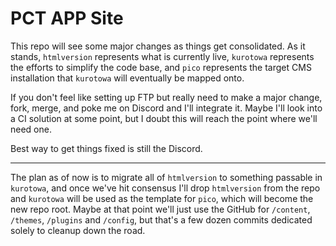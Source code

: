 # PCT APP Site
This repo will see some major changes as things get consolidated.  As
it stands, `htmlversion` represents what is currently live, `kurotowa`
represents the efforts to simplify the code base, and `pico` represents
the target CMS installation that `kurotowa` will eventually be mapped
onto.

If you don't feel like setting up FTP but really need to make a major
change, fork, merge, and poke me on Discord and I'll integrate it.
Maybe I'll look into a CI solution at some point, but I doubt this will
reach the point where we'll need one.

Best way to get things fixed is still the Discord.

-----

The plan as of now is to migrate all of  `htmlversion` to something
passable in `kurotowa`, and once we've hit consensus I'll drop
`htmlversion` from the repo and `kurotowa` will be used as the template
for `pico`, which will become the new repo root.  Maybe at that point
we'll just use the GitHub for `/content`, `/themes`, `/plugins` and
`/config`, but that's a few dozen commits dedicated solely to cleanup
down the road.
